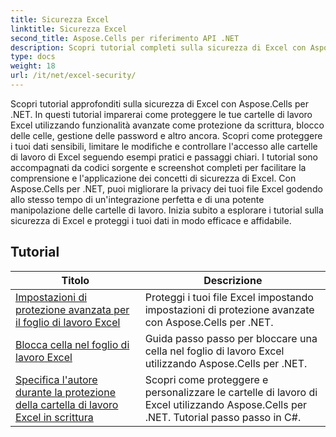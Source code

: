 ```yaml
---
title: Sicurezza Excel
linktitle: Sicurezza Excel
second_title: Aspose.Cells per riferimento API .NET
description: Scopri tutorial completi sulla sicurezza di Excel con Aspose.Cells per .NET. Proteggi i tuoi file Excel e controlla l'accesso ai dati sensibili.
type: docs
weight: 18
url: /it/net/excel-security/
---
```

Scopri tutorial approfonditi sulla sicurezza di Excel con Aspose.Cells per .NET. In questi tutorial imparerai come proteggere le tue cartelle di lavoro Excel utilizzando funzionalità avanzate come protezione da scrittura, blocco delle celle, gestione delle password e altro ancora. Scopri come proteggere i tuoi dati sensibili, limitare le modifiche e controllare l'accesso alle cartelle di lavoro di Excel seguendo esempi pratici e passaggi chiari. I tutorial sono accompagnati da codici sorgente e screenshot completi per facilitare la comprensione e l'applicazione dei concetti di sicurezza di Excel. Con Aspose.Cells per .NET, puoi migliorare la privacy dei tuoi file Excel godendo allo stesso tempo di un'integrazione perfetta e di una potente manipolazione delle cartelle di lavoro. Inizia subito a esplorare i tutorial sulla sicurezza di Excel e proteggi i tuoi dati in modo efficace e affidabile.

## Tutorial 
| Titolo | Descrizione |
| --- | --- |
| [Impostazioni di protezione avanzata per il foglio di lavoro Excel](./advanced-protection-settings-for-excel-worksheet/) | Proteggi i tuoi file Excel impostando impostazioni di protezione avanzate con Aspose.Cells per .NET. |  
| [Blocca cella nel foglio di lavoro Excel](./lock-cell-in-excel-worksheet/) | Guida passo passo per bloccare una cella nel foglio di lavoro Excel utilizzando Aspose.Cells per .NET. |  
| [Specifica l'autore durante la protezione della cartella di lavoro Excel in scrittura](./specify-author-while-write-protecting-excel-workbook/) | Scopri come proteggere e personalizzare le cartelle di lavoro di Excel utilizzando Aspose.Cells per .NET. Tutorial passo passo in C#. |  